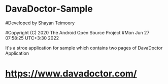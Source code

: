# DavaDoctor-Sample


#Developed by Shayan Teimoory

#Copyright (C) 2020 The Android Open Source Project
#Mon Jun 27 07:58:25 UTC+3:30 2022

It's a stroe application for sample which contains two pages of DavaDoctor Application
# https://www.davadoctor.com/
